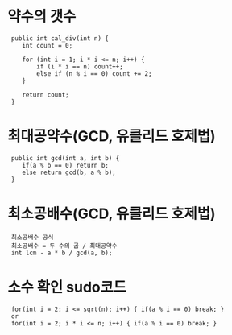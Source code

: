 # 약수의 갯수

     public int cal_div(int n) {
        int count = 0;
        
        for (int i = 1; i * i <= n; i++) {
	        if (i * i == n) count++;
	        else if (n % i == 0) count += 2;
        }
        
        return count;
     }


# 최대공약수(GCD, 유클리드 호제법)

     public int gcd(int a, int b) {  
        if(a % b == 0) return b;  
        else return gcd(b, a % b);  
     }


# 최소공배수(GCD, 유클리드 호제법)

     최소공배수 공식
     최소공배수 = 두 수의 곱 / 최대공약수
     int lcm - a * b / gcd(a, b);

# 소수 확인 sudo코드

     for(int i = 2; i <= sqrt(n); i++) { if(a % i == 0) break; }
     or
     for(int i = 2; i * i <= n; i++) { if(a % i == 0) break; }

